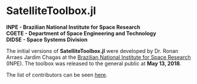 SatelliteToolbox.jl
===================

**INPE - Brazilian National Institute for Space Research**  
**CGETE - Department of Space Engineering and Technology**  
**DIDSE - Space Systems Division**

The initial versions of **SatelliteToolbox.jl** were developed by Dr. Ronan
Arraes Jardim Chagas at the [Brazilian National Institute for Space
Research](http://www.inpe.br) (INPE). The toolbox was released to the general
public at **May 13, 2018**.

The list of contributors can be seen
[here](https://github.com/JuliaSpace/SatelliteToolbox.jl/graphs/contributors).
